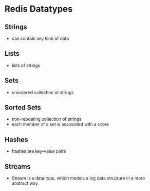 # Redis Datatypes

## Strings

- can contain any kind of data

## Lists

- lists of strings

## Sets

- unordered collection of strings

## Sorted Sets

- non-repeating collection of strings
- each member of a set is assosiated with a score

## Hashes

- hashes are key-value pairs

## Streams

- Stream is a data type, which models a log data structure in a more abstract way.
